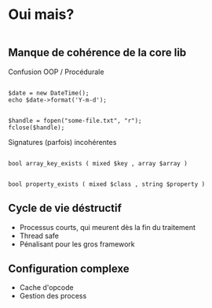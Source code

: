 # Oui mais?
<img style="margin-top: -250px" src="https://media.giphy.com/media/l3vRc58uoxr5v7LEY/giphy.gif"/>
<!-- .slide: class="page-title" -->



## Manque de cohérence de la core lib

Confusion OOP / Procédurale

<pre><code>
$date = new DateTime();
echo $date->format('Y-m-d');
</code></pre>

<pre><code>
$handle = fopen("some-file.txt", "r");
fclose($handle);
</code></pre><!-- .element: class="fragment" -->


Signatures (parfois) incohérentes<!-- .element: class="fragment" -->
<pre><code>
bool array_key_exists ( mixed $key , array $array )
</code></pre><!-- .element: class="fragment" -->

<pre><code>
bool property_exists ( mixed $class , string $property )
</code></pre><!-- .element: class="fragment" -->



## Cycle de vie déstructif

* Processus courts, qui meurent dès la fin du traitement<!-- .element: class="fragment" -->
* Thread safe<!-- .element: class="fragment" -->
* Pénalisant pour les gros framework<!-- .element: class="fragment" -->


## Configuration complexe<!-- .element: class="fragment" -->

* Cache d'opcode<!-- .element: class="fragment" -->
* Gestion des process<!-- .element: class="fragment" -->


